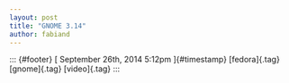 ```yaml
---
layout: post
title: "GNOME 3.14"
author: fabiand
---
```




::: {#footer}
[ September 26th, 2014 5:12pm ]{#timestamp} [fedora]{.tag} [gnome]{.tag}
[video]{.tag}
:::
